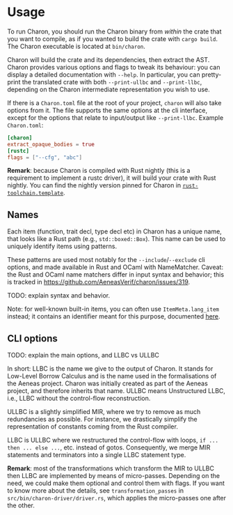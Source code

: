 # Usage

To run Charon, you should run the Charon binary from *within* the crate that you
want to compile, as if you wanted to build the crate with `cargo build`. The
Charon executable is located at `bin/charon`.

Charon will build the crate and its dependencies, then extract the AST. Charon
provides various options and flags to tweak its behaviour: you can display a
detailed documentation with `--help`.
In particular, you can pretty-print the translated crate with both `--print-ullbc` and `--print-llbc`, depending on the Charon intermediate representation you wish to use.

If there is a `Charon.toml` file at the root of your project, `charon` will also take options from it.
The file supports the same options at the cli interface, except for the options that relate to
input/output like `--print-llbc`. Example `Charon.toml`:
```toml
[charon]
extract_opaque_bodies = true
[rustc]
flags = ["--cfg", "abc"]
```

**Remark**: because Charon is compiled with Rust nightly (this is a requirement to implement a rustc
driver), it will build your crate with Rust nightly. You can find the nightly version pinned for
Charon in [`rust-toolchain.template`](rust-toolchain.template).

## Names

Each item (function, trait decl, type decl etc) in Charon has a unique name, that looks like a Rust
path (e.g., `std::boxed::Box`). This name can be used to uniquely identify items using patterns.

These patterns are used most notably for the `--include`/`--exclude` cli options, and made available
in Rust and OCaml with NameMatcher. Caveat: the Rust and OCaml name matchers differ in input syntax
and behavior; this is tracked in https://github.com/AeneasVerif/charon/issues/319.

TODO: explain syntax and behavior.

Note: for well-known built-in items, you can often use `ItemMeta.lang_item` instead; it contains an
identifier meant for this purpose, documented
[here](https://doc.rust-lang.org/nightly/nightly-rustc/rustc_hir/lang_items/enum.LangItem.html).

## CLI options

TODO: explain the main options, and LLBC vs ULLBC

In short: LLBC is the name we give to the output of Charon. It stands for Low-Level Borrow Calculus
and is the name used in the formalisations of the Aeneas project. Charon was initially created as
part of the Aeneas project, and therefore inherits that name. ULLBC means Unstructured LLBC, i.e.,
LLBC without the control-flow reconstruction.

ULLBC is a slightly simplified MIR, where we try to remove as much redundancies
as possible. For instance, we drastically simplify the representation of constants coming
from the Rust compiler.

LLBC is ULLBC where we restructured the control-flow with loops, `if
... then ... else ...`, etc. instead of gotos. Consequently, we merge MIR
statements and terminators into a single LLBC statement type.

**Remark**: most of the transformations which transform the MIR to ULLBC then LLBC are implemented
by means of micro-passes. Depending on the need, we could make them optional and control them with
flags. If you want to know more about the details, see `transformation_passes` in
`src/bin/charon-driver/driver.rs`, which applies the micro-passes one after the other.

